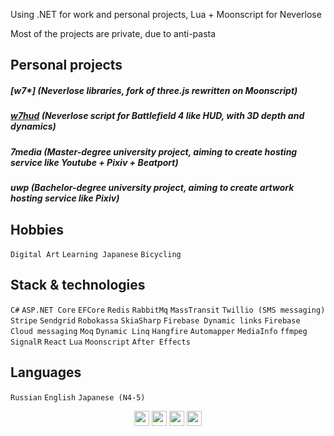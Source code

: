 Using .NET for work and personal projects, Lua + Moonscript for Neverlose

Most of the projects are private, due to anti-pasta

## Personal projects
##### [w7*] (Neverlose libraries, fork of three.js rewritten on Moonscript)
##### [w7hud](https://neverlose.cc/market/item?id=yD7Uqw) (Neverlose script for Battlefield 4 like HUD, with 3D depth and dynamics)
##### 7media (Master-degree university project, aiming to create hosting service like Youtube + Pixiv + Beatport)
##### uwp (Bachelor-degree university project, aiming to create artwork hosting service like Pixiv)

## Hobbies
``Digital Art``
``Learning Japanese``
``Bicycling``

## Stack & technologies
``C#``
``ASP.NET Core``
``EFCore``
``Redis``
``RabbitMq``
``MassTransit``
``Twillio (SMS messaging)``
``Stripe``
``Sendgrid``
``Robokassa``
``SkiaSharp``
``Firebase Dynamic links``
``Firebase Cloud messaging``
``Moq``
``Dynamic Linq``
``Hangfire``
``Automapper``
``MediaInfo``
``ffmpeg``
``SignalR``
``React``
``Lua``
``Moonscript``
``After Effects``

## Languages

``Russian``
``English``
``Japanese (N4-5)``

<p align="center">
<a href="https://t.me/w7rus"><img src="https://telegram.org/img/favicon-32x32.png" width="24"></a>
<a href="https://discordapp.com/users/525599892828323852"><img src="https://discord.com/assets/847541504914fd33810e70a0ea73177e.ico" width="24"></a>
<a href="http://youtube.com/c/w7rus"><img src="https://www.youtube.com/s/desktop/a13c3fe5/img/favicon_32x32.png" width="24"></a>
<a href="https://steamcommunity.com/id/w7rus"><img src="https://steamcommunity.com/favicon.ico" width="24"></a>
</p>
